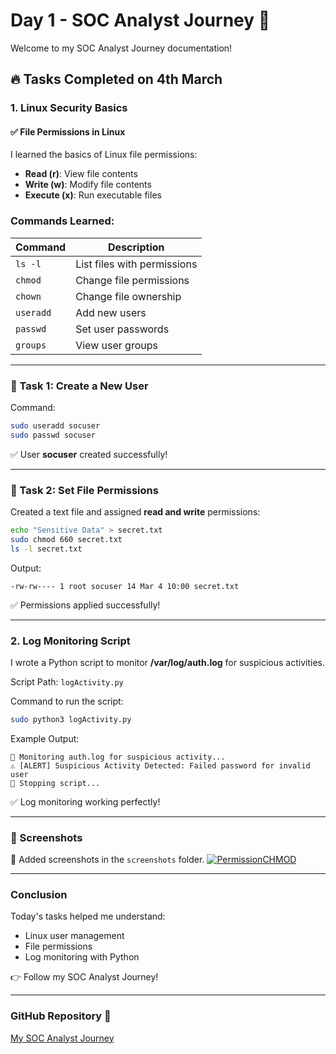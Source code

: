 # Day 1 - SOC Analyst Journey 🚀

Welcome to my SOC Analyst Journey documentation!

## 🔥 Tasks Completed on 4th March

### 1. Linux Security Basics
#### ✅ File Permissions in Linux
I learned the basics of Linux file permissions:
- **Read (r)**: View file contents
- **Write (w)**: Modify file contents
- **Execute (x)**: Run executable files

### Commands Learned:
| Command    | Description                  |
|-----------|-----------------------------|
| `ls -l`   | List files with permissions |
| `chmod`   | Change file permissions    |
| `chown`   | Change file ownership      |
| `useradd` | Add new users             |
| `passwd`  | Set user passwords        |
| `groups`  | View user groups         |

---
### 📌 Task 1: Create a New User
Command:
```bash
sudo useradd socuser
sudo passwd socuser
```
✅ User **socuser** created successfully!

---
### 📌 Task 2: Set File Permissions
Created a text file and assigned **read and write** permissions:
```bash
echo "Sensitive Data" > secret.txt
sudo chmod 660 secret.txt
ls -l secret.txt
```
Output:
```
-rw-rw---- 1 root socuser 14 Mar 4 10:00 secret.txt
```
✅ Permissions applied successfully!

---
### 2. Log Monitoring Script
I wrote a Python script to monitor **/var/log/auth.log** for suspicious activities.

Script Path: `logActivity.py`

Command to run the script:
```bash
sudo python3 logActivity.py
```
Example Output:
```
📄 Monitoring auth.log for suspicious activity...
⚠️ [ALERT] Suspicious Activity Detected: Failed password for invalid user
🚫 Stopping script...
```
✅ Log monitoring working perfectly!

---
### 📌 Screenshots
📸 Added screenshots in the `screenshots` folder.
[![PermissionCHMOD](img1.png)](google.com)


---
### Conclusion
Today's tasks helped me understand:
- Linux user management
- File permissions
- Log monitoring with Python

👉 Follow my SOC Analyst Journey!

---
### GitHub Repository 📄
[My SOC Analyst Journey](https://github.com/HiddenHaki/SOC-Analyst-Journey)
